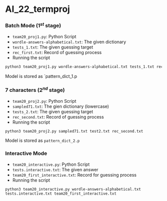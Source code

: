# AI_22_termproj
### Batch Mode (1$^{st}$ stage)
- `team20_proj1.py`: Python Script
- `wordle-answers-alphabetical.txt`: The given dictionary
- `tests_1.txt`: The given guessing target
- `rec_first.txt`: Record of guessing process
- Running the script
```BASH
python3 team20_proj1.py wordle-answers-alphabetical.txt tests_1.txt rec_first.txt
```
Model is stored as `pattern_dict_1.p

### 7 characters (2$^{nd}$ stage)
- `team20_proj2.py`: Python Script
- `sampled71.txt`: The gien dictionary (lowercase)
- `tests_2.txt`: The given guessing target
- `rec_second.txt`: Record of guessing process
- Running the script
```BASH
python3 team20_proj2.py sampled71.txt test2.txt rec_second.txt
```
Model is stored as `pattern_dict_2.p`

### Interactive Mode
- `team20_interactive.py`: Python Script
- `tests.interactive.txt`: The given answer
- `team20_first_interactive.txt`: Record for guessing process
- Running the script
```
python3 team20_interactive.py wordle-answers-alphabetical.txt tests.interactive.txt team20_first_interactive.txt
```
